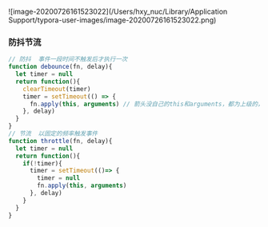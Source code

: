 ![image-20200726161523022](/Users/hxy_nuc/Library/Application Support/typora-user-images/image-20200726161523022.png)

### 防抖节流

```javascript
// 防抖  事件一段时间不触发后才执行一次
function debounce(fn, delay){
  let timer = null
  return function(){
    clearTimeout(timer)
    timer = setTimeout(() => {
      fn.apply(this, arguments) // 箭头没自己的this和arguments，都为上级的，即获取this和事件对象e
    }, delay)
  }
}
// 节流  以固定的频率触发事件
function throttle(fn, delay){
  let timer = null
  return function(){
    if(!timer){
      timer = setTimeout(()=> {
        timer = null
        fn.apply(this, arguments)
      }, delay)
    }
  }
}
```

